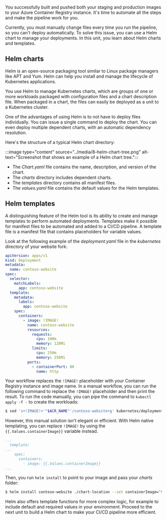 You successfully built and pushed both your staging and production images to your Azure Container Registry instance. It's time to automate all the steps and make the pipeline work for you.

Currently, you must manually change files every time you run the pipeline, so you can't deploy automatically. To solve this issue, you can use a Helm chart to manage your deployments. In this unit, you learn about Helm charts and templates.

## Helm charts

Helm is an open-source packaging tool similar to Linux package managers like APT and Yum. Helm can help you install and manage the lifecycle of Kubernetes applications.

You use Helm to manage Kubernetes charts, which are groups of one or more workloads packaged with configuration files and a chart description file. When packaged in a chart, the files can easily be deployed as a unit to a Kubernetes cluster.

One of the advantages of using Helm is to not have to deploy files individually. You can issue a single command to deploy the chart. You can even deploy multiple dependent charts, with an automatic dependency resolution.

Here's the structure of a typical Helm chart directory:

:::image type="content" source="../media/8-helm-chart-tree.png" alt-text="Screenshot that shows an example of a Helm chart tree.":::

- The *Chart.yaml* file contains the name, description, and version of the chart.
- The *charts* directory includes dependent charts.
- The *templates* directory contains all manifest files.
- The *values.yaml* file contains the default values for the Helm templates.

## Helm templates

A distinguishing feature of the Helm tool is its ability to create and manage templates to perform automated deployments. Templates make it possible for manifest files to be automated and added to a CI/CD pipeline. A template file is a manifest file that contains placeholders for variable values.

Look at the following example of the *deployment.yaml* file in the *kubernetes* directory of your website fork:

```yaml
apiVersion: apps/v1
kind: Deployment
metadata:
  name: contoso-website
spec:
  selector:
    matchLabels:
      app: contoso-website
  template:
    metadata:
      labels:
        app: contoso-website
    spec:
      containers:
        - image: !IMAGE!
          name: contoso-website
          resources:
            requests:
              cpu: 100m
              memory: 128Mi
            limits:
              cpu: 250m
              memory: 256Mi
          ports:
            - containerPort: 80
              name: http
```

Your workflow replaces the `!IMAGE!` placeholder with your Container Registry instance and image name. In a manual workflow, you can run the following command to replace the `!IMAGE!` placeholder and then print the result. To run the code manually, you can pipe the command to `kubectl apply -f -` to create the workloads:

```bash
$ sed 's+!IMAGE!+'"$ACR_NAME"'/contoso-website+g' kubernetes/deployment.yaml
```

However, this manual solution isn't elegant or efficient. With Helm native templating, you can replace `!IMAGE!` by using the `{{.Values.containerImage}}` variable instead.

```yaml
...
  template:
...
    spec:
      containers:
        - image: {{.Values.containerImage}}
...
```

Then, you run `helm install` to point to your image and pass your *charts* folder:

```bash
$ helm install contoso-website ./chart-location --set containerImage="$ACR_NAME/contoso-website"
```

Helm also offers template functions for more complex logic, for example to include default and required values in your environment. Proceed to the next unit to build a Helm chart to make your CI/CD pipeline more efficient.
